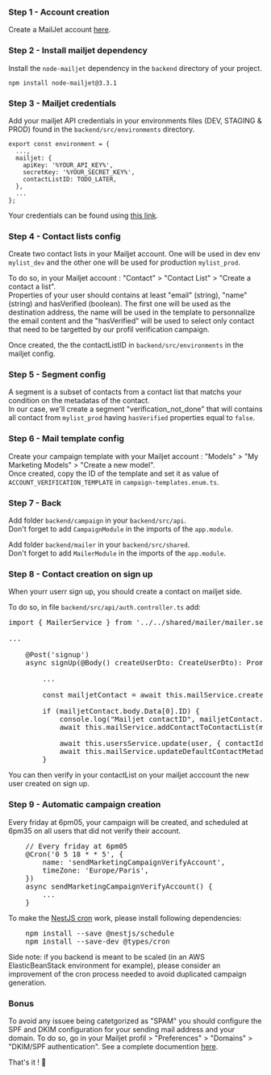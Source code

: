 
### Step 1 - Account creation

Create a MailJet account [here](https://fr.mailjet.com). </br>

### Step 2 - Install mailjet dependency

Install the `node-mailjet` dependency in the `backend` directory of your project.

```
npm install node-mailjet@3.3.1
```

### Step 3 - Mailjet credentials

Add your mailjet API credentials in your environments files (DEV, STAGING & PROD) found in the `backend/src/environments` directory.

```
export const environment = {
  ...,
  mailjet: {
    apiKey: '%YOUR_API_KEY%',
    secretKey: '%YOUR_SECRET_KEY%',
    contactListID: TODO_LATER,
  },
  ...
};
```

Your credentials can be found using [this link](https://app.mailjet.com/account/api_keys).

### Step 4 - Contact lists config
Create two contact lists in your Mailjet account. One will be used in dev env `mylist_dev` and the other one will be used for production `mylist_prod`. </br>

To do so, in your Mailjet account : "Contact" > "Contact List" > "Create a contact a list". </br>
Properties of your user should contains at least "email" (string), "name" (string) and hasVerified (boolean).
The first one will be used as the destination address, the name will be used in the template to personnalize the email content and the "hasVerified" will be used to select only contact that need to be targetted by our profil verification campaign. </br>

Once created, the the contactListID in `backend/src/environments` in the mailjet config.

### Step 5 - Segment config
A segment is a subset of contacts from a contact list that matchs your condition on the metadatas of the contact. </br>
In our case, we'll create a segment "verification_not_done" that will contains all contact from `mylist_prod` having `hasVerified` properties equal to `false`.

### Step 6 - Mail template config
Create your campaign template with your Mailjet account : "Models" > "My Marketing Models" > "Create a new model". </br>
Once created, copy the ID of the template and set it as value of `ACCOUNT_VERIFICATION_TEMPLATE` in `campaign-templates.enum.ts`.

### Step 7 - Back
Add folder `backend/campaign` in your `backend/src/api`. </br>
Don't forget to add `CampaignModule` in the imports of the `app.module`. </br>

Add folder `backend/mailer` in your `backend/src/shared`. </br>
Don't forget to add `MailerModule` in the imports of the `app.module`. </br>

### Step 8 - Contact creation on sign up
When yourr userr sign up, you should create a contact on mailjet side.

To do so, in file `backend/src/api/auth.controller.ts` add:

<pre>
import { MailerService } from '../../shared/mailer/mailer.service';

...

    @Post('signup')
    async signUp(@Body() createUserDto: CreateUserDto): Promise<{ success: boolean, token?: string, id?: number }> {
        
        ...

        const mailjetContact = await this.mailService.createContact(user);

        if (mailjetContact.body.Data[0].ID) {
            console.log("Mailjet contactID", mailjetContact.body.Data[0].ID);
            await this.mailService.addContactToContactList(mailjetContact.body.Data[0].ID);

            await this.usersService.update(user, { contactId: mailjetContact.body.Data[0].ID });
            await this.mailService.updateDefaultContactMetadatas(mailjetContact.body.Data[0].ID, createUserDto.firstname);
        }
</pre>

You can then verify in your contactList on your mailjet acccount the new user created on sign up.

### Step 9 - Automatic campaign creation
Every friday at 6pm05, your campaign will be created, and scheduled at 6pm35 on all users that did not verify their account. </br>
<pre>
    // Every friday at 6pm05
    @Cron('0 5 18 * * 5', {
        name: 'sendMarketingCampaignVerifyAccount',
        timeZone: 'Europe/Paris',
    })
    async sendMarketingCampaignVerifyAccount() {
        ...
    }
</pre>

To make the [NestJS cron](https://docs.nestjs.com/techniques/task-scheduling) work, please install following dependencies: 
<pre>
    npm install --save @nestjs/schedule
    npm install --save-dev @types/cron
</pre>

Side note: if you backend is meant to be scaled (in an AWS ElasticBeanStack environment for example), please consider an improvement of the cron process needed to avoid duplicated campaign generation.

### Bonus

To avoid any issuee being catetgorized as "SPAM" you should configure the SPF and DKIM configuration for your sending mail address and your domain.
To do so, go in your Mailjet profil > "Preferences" > "Domains" > "DKIM/SPF authentication". See a complete documention [here](https://documentation.mailjet.com/hc/fr/articles/360043050113-How-to-setup-DomainKeys-DKIM-and-SPF-in-my-DNS-records-).

That's it ! :rocket:


